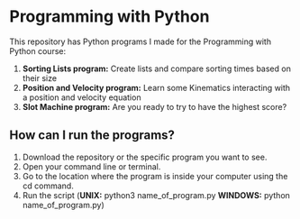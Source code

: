 # Programming with Python
This repository has Python programs I made for the Programming with Python course:

1. <b>Sorting Lists program:</b> Create lists and compare sorting times based on their size
2. <b>Position and Velocity program:</b> Learn some Kinematics interacting with a position and velocity equation
3. <b>Slot Machine program:</b> Are you ready to try to have the highest score?

## How can I run the programs?

1. Download the repository or the specific program you want to see.
2. Open your command line or terminal.
3. Go to the location where the program is inside your computer using the cd command.
4. Run the script (<b>UNIX:</b> python3 name_of_program.py <b>WINDOWS:</b> python name_of_program.py)
